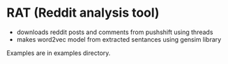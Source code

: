 # RAT (Reddit analysis tool)
- downloads reddit posts and comments from pushshift using threads
- makes word2vec model from extracted sentances using gensim library

Examples are in examples directory.
